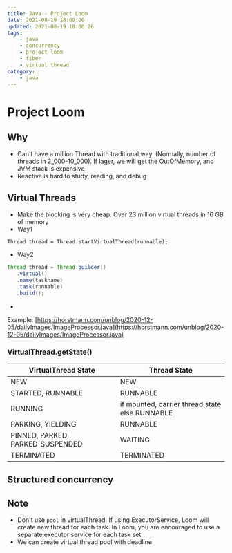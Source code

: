 ```yaml
---
title: Java - Project Loom
date: 2021-08-19 18:00:26
updated: 2021-08-19 18:00:26
tags:
    - java
    - concurrency
    - project loom
    - fiber
    - virtual thread
category: 
    - java
---
```


# Project Loom

## Why

- Can't have a million Thread with traditional way. (Normally, number of threads in 2_000-10_000). If lager, we will get
  the OutOfMemory, and JVM stack is expensive
- Reactive is hard to study, reading, and debug

## Virtual Threads

- Make the blocking is very cheap. Over 23 million virtual threads in 16 GB of memory
- Way1

```
Thread thread = Thread.startVirtualThread(runnable);
```

- Way2

```java
Thread thread = Thread.builder()
   .virtual()
   .name(taskname)
   .task(runnable)
   .build();
```

-
Example: [https://horstmann.com/unblog/2020-12-05/dailyImages/ImageProcessor.java](https://horstmann.com/unblog/2020-12-05/dailyImages/ImageProcessor.java)

### VirtualThread.getState()

| VirtualThread State  | Thread State  |
|---|---|
| NEW  | NEW   |
|  STARTED, RUNNABLE | RUNNABLE  |
| RUNNING  | if mounted, carrier thread state else RUNNABLE  | 
| PARKING, YIELDING  |  RUNNABLE | 
| PINNED, PARKED, PARKED_SUSPENDED | WAITING  | 
|  TERMINATED | TERMINATED  | 

## Structured concurrency

## Note

- Don't use `pool` in virtualThread. If using ExecutorService, Loom will create new thread for each task. In Loom, you
  are encouraged to use a separate executor service for each task set.
- We can create virtual thread pool with deadline
